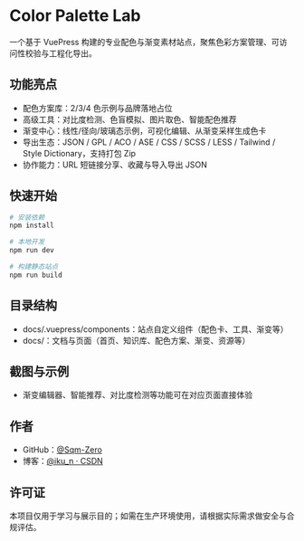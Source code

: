 # Color Palette Lab

一个基于 VuePress 构建的专业配色与渐变素材站点，聚焦色彩方案管理、可访问性校验与工程化导出。

## 功能亮点
- 配色方案库：2/3/4 色示例与品牌落地占位
- 高级工具：对比度检测、色盲模拟、图片取色、智能配色推荐
- 渐变中心：线性/径向/玻璃态示例，可视化编辑、从渐变采样生成色卡
- 导出生态：JSON / GPL / ACO / ASE / CSS / SCSS / LESS / Tailwind / Style Dictionary，支持打包 Zip
- 协作能力：URL 短链接分享、收藏与导入导出 JSON

## 快速开始
```bash
# 安装依赖
npm install

# 本地开发
npm run dev

# 构建静态站点
npm run build
```

## 目录结构
- docs/.vuepress/components：站点自定义组件（配色卡、工具、渐变等）
- docs/：文档与页面（首页、知识库、配色方案、渐变、资源等）

## 截图与示例
- 渐变编辑器、智能推荐、对比度检测等功能可在对应页面直接体验

## 作者
- GitHub：[@Sqm-Zero](https://github.com/Sqm-Zero)
- 博客：[@iku_n · CSDN](https://blog.csdn.net/iku_n?type=blog)

## 许可证
本项目仅用于学习与展示目的；如需在生产环境使用，请根据实际需求做安全与合规评估。
